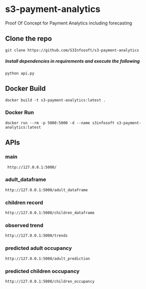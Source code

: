 # s3-payment-analytics
Proof Of Concept for Payment Analytics including forecasting

## Clone the repo

``` git clone https://github.com/S3Infosoft/s3-payment-analytics ```

##### Install dependencies in requirements and execute the following

``` python api.py ```

## Docker Build 
``` docker build -t s3-payment-analytics:latest . ```

### Docker Run
``` docker run --rm -p 5000:5000 -d --name s3infosoft s3-payment-analytics:latest ```

## APIs

### main
```  http://127.0.0.1:5000/ ```

### adult_dataframe
``` http://127.0.0.1:5000/adult_dataframe ```

### children record
``` http://127.0.0.1:5000/children_dataframe ```

### observed trend
``` http://127.0.0.1:5000/trends ```

### predicted adult occupancy
``` http://127.0.0.1:5000/adult_prediction ```

### predicted children occupancy
``` http://127.0.0.1:5000/children_occupancy ```
